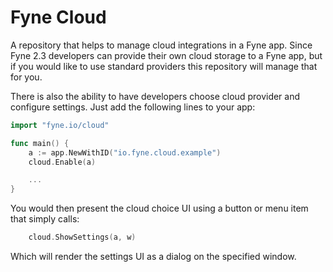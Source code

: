 # Fyne Cloud

A repository that helps to manage cloud integrations in a Fyne app.
Since Fyne 2.3 developers can provide their own cloud storage to a Fyne app,
but if you would like to use standard providers this repository will manage that for you.

There is also the ability to have developers choose cloud provider and configure settings.
Just add the following lines to your app:

```go
import "fyne.io/cloud"

func main() {
   	a := app.NewWithID("io.fyne.cloud.example")
	cloud.Enable(a)

    ...
}
```

You would then present the cloud choice UI using a button or menu item that simply calls:
```go
    cloud.ShowSettings(a, w)
```
Which will render the settings UI as a dialog on the specified window.